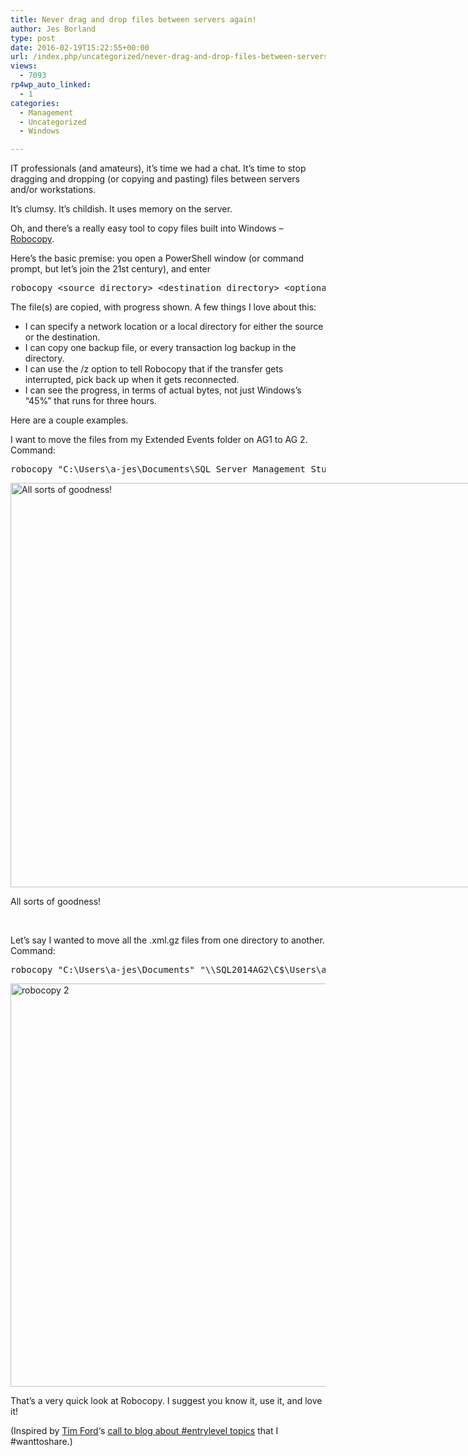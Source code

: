 ```yaml
---
title: Never drag and drop files between servers again!
author: Jes Borland
type: post
date: 2016-02-19T15:22:55+00:00
url: /index.php/uncategorized/never-drag-and-drop-files-between-servers-again/
views:
  - 7093
rp4wp_auto_linked:
  - 1
categories:
  - Management
  - Uncategorized
  - Windows

---
```

IT professionals (and amateurs), it&#8217;s time we had a chat. It&#8217;s time to stop dragging and dropping (or copying and pasting) files between servers and/or workstations.

It&#8217;s clumsy. It&#8217;s childish. It uses memory on the server.

Oh, and there&#8217;s a really easy tool to copy files built into Windows &#8211; <a href="https://technet.microsoft.com/en-us/library/cc733145.aspx" target="_blank">Robocopy</a>.

Here&#8217;s the basic premise: you open a PowerShell window (or command prompt, but let&#8217;s join the 21st century), and enter

<pre>robocopy &lt;source directory&gt; &lt;destination directory&gt; &lt;optional: file name&gt; /&lt;options&gt;</pre>

The file(s) are copied, with progress shown. A few things I love about this:

  * I can specify a network location or a local directory for either the source or the destination.
  * I can copy one backup file, or every transaction log backup in the directory.
  * I can use the /z option to tell Robocopy that if the transfer gets interrupted, pick back up when it gets reconnected.
  * I can see the progress, in terms of actual bytes, not just Windows&#8217;s &#8220;45%&#8221; that runs for three hours.

Here are a couple examples.

I want to move the files from my Extended Events folder on AG1 to AG 2. Command:

<pre>robocopy "C:\Users\a-jes\Documents\SQL Server Management Studio\Extended Events" "\\SQL2014AG2\C$\Users\a-jes\Documents\SQL Server Management Studio" /z</pre>

<div id="attachment_4389" style="width: 885px" class="wp-caption aligncenter">
  <img class="wp-image-4389 size-full" src="/wp-content/uploads/2016/02/robocopy-1.png" alt="All sorts of goodness!" width="875" height="647" srcset="/wp-content/uploads/2016/02/robocopy-1.png 875w, /wp-content/uploads/2016/02/robocopy-1-300x221.png 300w" sizes="(max-width: 875px) 100vw, 875px" />
  
  <p class="wp-caption-text">
    All sorts of goodness!
  </p>
</div>

&nbsp;

Let&#8217;s say I wanted to move all the .xml.gz files from one directory to another. Command:

<pre>robocopy "C:\Users\a-jes\Documents" "\\SQL2014AG2\C$\Users\a-jes\Documents" *.xml.gz /z </pre>

<img class="aligncenter wp-image-4390 size-full" src="/wp-content/uploads/2016/02/robocopy-2.png" alt="robocopy 2" width="883" height="645" srcset="/wp-content/uploads/2016/02/robocopy-2.png 883w, /wp-content/uploads/2016/02/robocopy-2-300x219.png 300w" sizes="(max-width: 883px) 100vw, 883px" />

That&#8217;s a very quick look at Robocopy. I suggest you know it, use it, and love it!

(Inspired by <a href="https://twitter.com/sqlagentman" target="_blank">Tim Ford</a>&#8216;s <a href="http://thesqlagentman.com/2016/01/entry-level-content/" target="_blank">call to blog about #entrylevel topics</a> that I #wanttoshare.)